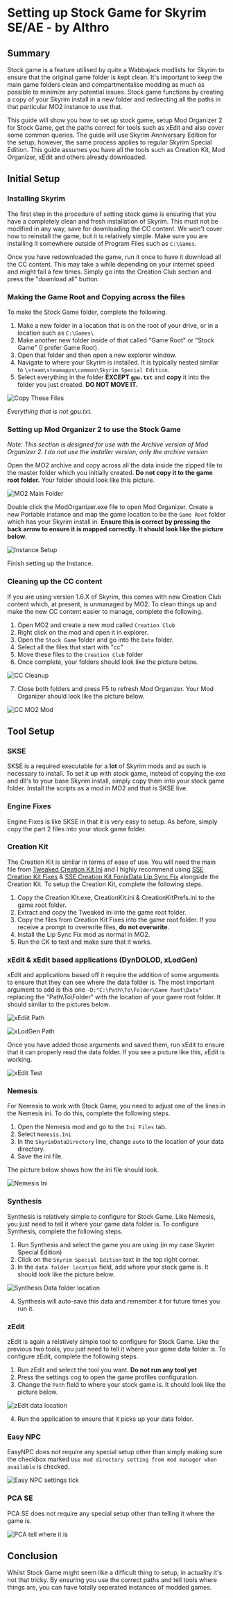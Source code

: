 # Setting up Stock Game for Skyrim SE/AE - by Althro

## Summary
Stock game is a feature utilised by quite a Wabbajack modlists for Skyrim to ensure that the original game folder is kept clean. It's important to keep the main game folders clean and compartmentalise modding as much as possible to minimize any potential issues. Stock game functions by creating a copy of your Skyrim install in a new folder and redirecting all the paths in that particular MO2 instance to use that. 

This guide will show you how to set up stock game, setup Mod Organizer 2 for Stock Game, get the paths correct for tools such as xEdit and also cover some common queries. The guide will use Skyrim Anniversary Edition for the setup; however, the same process applies to regular Skyrim Special Edition. This guide assumes you have all the tools such as Creation Kit, Mod Organizer, xEdit and others already downloaded.

## Initial Setup
### Installing Skyrim
The first step in the procedure of setting stock game is ensuring that you have a completely clean and fresh installation of Skyrim. This must not be modified in any way, save for downloading the CC content. We won't cover how to reinstall the game, but it is relatively simple. Make sure you are installing it somewhere outside of Program Files such as `C:\Games`.

Once you have redownloaded the game, run it once to have it download all the CC content. This may take a while depending on your internet speed and might fail a few times. Simply go into the Creation Club section and press the "download all" button.

### Making the Game Root and Copying across the files
To make the Stock Game folder, complete the following.

1. Make a new folder in a location that is on the root of your drive, or in a location such as `C:\Games\`
2. Make another new folder inside of that called "Game Root" or "Stock Game" (I prefer Game Root).
3. Open that folder and then open a new explorer window.
4. Navigate to where your Skyrim is installed. It is typically nested similar to `\steam\steamapps\common\Skyrim Special Edition`.
5. Select everything in the folder **EXCEPT `gpu.txt`** and **copy** it into the folder you just created. **DO NOT MOVE IT.**

![Copy These Files](https://raw.githubusercontent.com/The-Animonculory/Modding-Resources/main/Images/Stock%20Game/CopyThis.webp)

*Everything that is not gpu.txt.*

### Setting up Mod Organizer 2 to use the Stock Game
*Note: This section is designed for use with the Archive version of Mod Organizer 2. I do not use the installer version, only the archive version*

Open the MO2 archive and copy across all the data inside the zipped file to the master folder which you initially created. **Do not copy it to the game root folder.** Your folder should look like this picture.

![MO2 Main Folder](https://raw.githubusercontent.com/The-Animonculory/Modding-Resources/main/Images/Stock%20Game/MO2MainFolder.webp)

Double click the ModOrganizer.exe file to open Mod Organizer. Create a new Portable instance and map the game location to be the `Game Root` folder which has your Skyrim install in. **Ensure this is correct by pressing the back arrow to ensure it is mapped correctly. It should look like the picture below**.

![Instance Setup](https://raw.githubusercontent.com/The-Animonculory/Modding-Resources/main/Images/Stock%20Game/MO2InstanceSetup.webp)

Finish setting up the Instance. 

### Cleaning up the CC content
If you are using version 1.6.X of Skyrim, this comes with new Creation Club content which, at present, is unmanaged by MO2. To clean things up and make the new CC content easier to manage, complete the following.

1. Open MO2 and create a new mod called `Creation Club`
2. Right click on the mod and open it in explorer.
3. Open the `Stock Game` folder and go into the `Data` folder.
4. Select all the files that start with "cc" 
5. Move these files to the `Creation Club` folder
6. Once complete, your folders should look like the picture below.

![CC Cleanup](https://raw.githubusercontent.com/The-Animonculory/Modding-Resources/main/Images/Stock%20Game/CCCleanUp.webp)

7. Close both folders and press F5 to refresh Mod Organizer. Your Mod Organizer should look like the picture below.

![CC MO2 Mod](https://raw.githubusercontent.com/The-Animonculory/Modding-Resources/main/Images/Stock%20Game/MO2CCMod.webp)

## Tool Setup

### SKSE
SKSE is a required executable for a **lot** of Skyrim mods and as such is necessary to install. To set it up with stock game, instead of copying the exe and dll's to your base Skyrim install, simply copy them into your stock game folder. Install the scripts as a mod in MO2 and that is SKSE live.

### Engine Fixes
Engine Fixes is like SKSE in that it is very easy to setup. As before, simply copy the part 2 files into your stock game folder.

### Creation Kit
The Creation Kit is similar in terms of ease of use. You will need the main file from [Tweaked Creation Kit Ini](https://www.nexusmods.com/skyrimspecialedition/mods/19817) and I highly recommend using [SSE Creation Kit Fixes](https://www.nexusmods.com/skyrimspecialedition/mods/20061) & [SSE Creation Kit FonixData Lip Sync Fix](https://www.nexusmods.com/skyrimspecialedition/mods/40971) alongside the Creation Kit. To setup the Creation Kit, complete the following steps.

1. Copy the Creation Kit.exe, CreationKit.ini & CreationKitPrefs.ini to the game root folder.
2. Extract and copy the Tweaked ini into the game root folder.
3. Copy the files from Creation Kit Fixes into the game root folder. If you receive a prompt to overwrite files, **do not overwrite**.
4. Install the Lip Sync Fix mod as normal in MO2.
5. Run the CK to test and make sure that it works.

### xEdit & xEdit based applications (DynDOLOD, xLodGen)
xEdit and applications based off it require the addition of some arguments to ensure that they can see where the data folder is. The most important argument to add is this one `-D:"C:\Path\To\Folder\Game Root\Data"` replacing the "Path\To\Folder" with the location of your game root folder. It should similar to the pictures below.

![xEdiit Path](https://raw.githubusercontent.com/The-Animonculory/Modding-Resources/main/Images/Stock%20Game/xEditPath.webp)

![xLodGen Path](https://raw.githubusercontent.com/The-Animonculory/Modding-Resources/main/Images/Stock%20Game/xLodGenPath.webp)

Once you have added those arguments and saved them, run xEdit to ensure that it can properly read the data folder. If you see a picture like this, xEdit is working.

![xEdit Test](https://raw.githubusercontent.com/The-Animonculory/Modding-Resources/main/Images/Stock%20Game/xEditCheck.webp)

### Nemesis
For Nemesis to work with Stock Game, you need to adjust one of the lines in the Nemesis ini. To do this, complete the following steps.

1. Open the Nemesis mod and go to the `Ini Files` tab.
2. Select `Nemesis.Ini`
3. In the `SkyrimDataDirectory` line, change `auto` to the location of your data directory.
4. Save the ini file.

The picture below shows how the ini file should look.

![Nemesis Ini](https://raw.githubusercontent.com/The-Animonculory/Modding-Resources/main/Images/Stock%20Game/NemesisIni.webp)

### Synthesis
Synthesis is relatively simple to configure for Stock Game. Like Nemesis, you just need to tell it where your game data folder is. To configure Synthesis, complete the following steps.

1. Run Synthesis and select the game you are using (in my case Skyrim Special Edition)
2. Click on the `Skyrim Special Edition` text in the top right corner.
3. In the `data folder location` field, add where your stock game is. It should look like the picture below.

![Synthesis Data folder location](https://raw.githubusercontent.com/The-Animonculory/Modding-Resources/main/Images/Stock%20Game/SynthesisData.webp)

4. Synthesis will auto-save this data and remember it for future times you run it.

### zEdit
zEdit is again a relatively simple tool to configure for Stock Game. Like the previous two tools, you just need to tell it where your game data folder is. To configure zEdit, complete the following steps.

1. Run zEdit and select the tool you want. **Do not run any tool yet**
2. Press the settings cog to open the game profiles configuration.
3. Change the `Path` field to where your stock game is. It should look like the picture below.

![zEdit data location](https://raw.githubusercontent.com/The-Animonculory/Modding-Resources/main/Images/Stock%20Game/zEditPath.webp)

4. Run the application to ensure that it picks up your data folder.

### Easy NPC

EasyNPC does not require any special setup other than simply making sure the checkbox marked `Use mod directory setting from mod manager when available` is checked.

![Easy NPC settings tick](https://raw.githubusercontent.com/The-Animonculory/Modding-Resources/main/Images/Stock%20Game/EasyNPCPath.webp)

### PCA SE

PCA SE does not require any special setup other than telling it where the game is.

![PCA tell where it is](https://raw.githubusercontent.com/The-Animonculory/Modding-Resources/main/Images/Stock%20Game/PCAPath.webp)

## Conclusion
Whilst Stock Game might seem like a difficult thing to setup, in actuality it's not that tricky. By ensuring you use the correct paths and tell tools where things are, you can have totally seperated instances of modded games.
